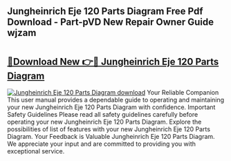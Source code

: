 ## Jungheinrich Eje 120 Parts Diagram Free Pdf Download - Part-pVD New Repair Owner Guide wjzam

# <h2><a href="http://dfhbuz.blite.top/?on=Jungheinrich+Eje+120+Parts+Diagram">🔗Download New 👉🔴 Jungheinrich Eje 120 Parts Diagram</a></h2>

[![Jungheinrich Eje 120 Parts Diagram download](https://i.imgur.com/lujVjoI.png)](http://dfhbuz.blite.top/?on=Jungheinrich+Eje+120+Parts+Diagram)
Your Reliable Companion This user manual provides a dependable guide to operating and maintaining your new Jungheinrich Eje 120 Parts Diagram with confidence. Important Safety Guidelines Please read all safety guidelines carefully before operating your new Jungheinrich Eje 120 Parts Diagram. Explore the possibilities of list of features with your new Jungheinrich Eje 120 Parts Diagram. Your Feedback is Valuable Jungheinrich Eje 120 Parts Diagram. We appreciate your input and are committed to providing you with exceptional service.
